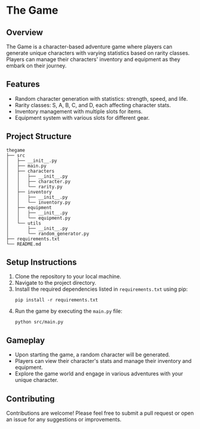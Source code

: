 # The Game

## Overview
The Game is a character-based adventure game where players can generate unique characters with varying statistics based on rarity classes. Players can manage their characters' inventory and equipment as they embark on their journey.

## Features
- Random character generation with statistics: strength, speed, and life.
- Rarity classes: S, A, B, C, and D, each affecting character stats.
- Inventory management with multiple slots for items.
- Equipment system with various slots for different gear.

## Project Structure
```
thegame
├── src
│   ├── __init__.py
│   ├── main.py
│   ├── characters
│   │   ├── __init__.py
│   │   ├── character.py
│   │   └── rarity.py
│   ├── inventory
│   │   ├── __init__.py
│   │   └── inventory.py
│   ├── equipment
│   │   ├── __init__.py
│   │   └── equipment.py
│   └── utils
│       ├── __init__.py
│       └── random_generator.py
├── requirements.txt
└── README.md
```

## Setup Instructions
1. Clone the repository to your local machine.
2. Navigate to the project directory.
3. Install the required dependencies listed in `requirements.txt` using pip:
   ```
   pip install -r requirements.txt
   ```
4. Run the game by executing the `main.py` file:
   ```
   python src/main.py
   ```

## Gameplay
- Upon starting the game, a random character will be generated.
- Players can view their character's stats and manage their inventory and equipment.
- Explore the game world and engage in various adventures with your unique character.

## Contributing
Contributions are welcome! Please feel free to submit a pull request or open an issue for any suggestions or improvements.